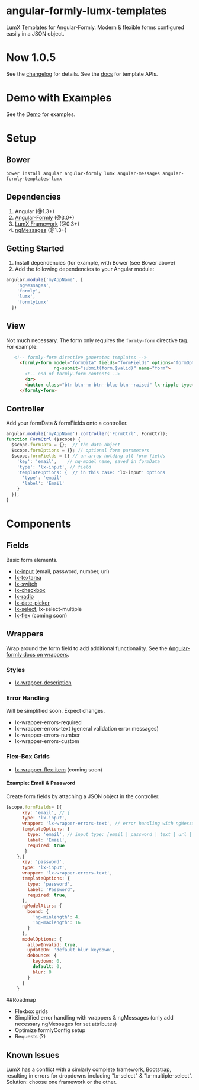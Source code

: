 angular-formly-lumx-templates
=============================

LumX Templates for Angular-Formly. Modern & flexible forms configured easily in a JSON object.

# Now 1.0.5

See the [changelog](https://github.com/formly-js/angular-formly-templates-lumx/blob/master/CHANGELOG.md "Templates-LumX Changes") for details.
See the [docs](https://github.com/formly-js/angular-formly-templates-lumx/tree/master/docs "Documentation") for template APIs.

# Demo with Examples

See the [Demo](https://formly-lumx.herokuapp.com/ "Angular-Formly-Lumx Demo") for examples.

# Setup

## Bower

`bower install angular angular-formly lumx angular-messages angular-formly-templates-lumx`

## Dependencies

1. Angular (@1.3+)
2. [Angular-Formly](https://github.com/formly-js/angular-formly "Angular-Formly") (@3.0+)
3. [LumX Framework](http://ui.lumapps.com/ "LumX Framework") (@0.3+)
4. [ngMessages](https://docs.angularjs.org/api/ngMessages/directive/ngMessages "ngMessages Docs") (@1.3+)

## Getting Started

1. Install dependencies (for example, with Bower (see Bower above)
2. Add the following dependencies to your Angular module:

```javascript
angular.module('myAppName', [
    'ngMessages',
    'formly',
    'lumx',
    'formlyLumx'
  ])
```

## View

   Not much necessary. The form only requires the `formly-form` directive tag. For example:

```html
   <!-- formly-form directive generates templates -->
     <formly-form model="formData" fields="formFields" options="formOptions"
                  ng-submit="submit(form.$valid)" name="form">
       <!-- end of formly-form contents -->
       <br>
       <button class="btn btn--m btn--blue btn--raised" lx-ripple type="submit">Submit</button>
     </formly-form>
```

## Controller

Add your formData & formFields onto a controller.

```javascript
angular.module('myAppName').controller('FormCtrl', FormCtrl);
function FormCtrl ($scope) {
  $scope.formData = {};  // the data object
  $scope.formOptions = {}; // optional form parameters
  $scope.formFields = [{ // an array holding all form fields
    'key': 'email',    // ng-model name, saved in formData
    'type': 'lx-input', // field
    'templateOptions: {  // in this case: 'lx-input' options
      'type': 'email'
      'label': 'Email'
    }
  }];
}
```

# Components

## Fields

Basic form elements.

- [lx-input](https://github.com/formly-js/angular-formly-templates-lumx/tree/master/docs/input.md) (email, password, number, url)
- [lx-textarea](https://github.com/formly-js/angular-formly-templates-lumx/tree/master/docs/textarea.md)
- [lx-switch](https://github.com/formly-js/angular-formly-templates-lumx/tree/master/docs/switch.md)
- [lx-checkbox](https://github.com/formly-js/angular-formly-templates-lumx/tree/master/docs/checkbox.md)
- [lx-radio](https://github.com/formly-js/angular-formly-templates-lumx/tree/master/docs/radio.md)
- [lx-date-picker](https://github.com/formly-js/angular-formly-templates-lumx/tree/master/docs/datePicker.md)
- [lx-select](https://github.com/formly-js/angular-formly-templates-lumx/tree/master/docs/select.md), lx-select-multiple
- [lx-flex](https://github.com/formly-js/angular-formly-templates-lumx/tree/master/docs/flex.md) (coming soon)

## Wrappers

Wrap around the form field to add additional functionality. See the [Angular-formly docs on wrappers](https://github.com/formly-js/angular-formly#wrapper-stringarray-of-strings "Wrappers").

### Styles
- [lx-wrapper-description](https://github.com/formly-js/angular-formly-templates-lumx/tree/master/docs/description.md)


### Error Handling 
Will be simplified soon. Expect changes.
- lx-wrapper-errors-required
- lx-wrapper-errors-text (general validation error messages)
- lx-wrapper-errors-number
- lx-wrapper-errors-custom

### Flex-Box Grids
- [lx-wrapper-flex-item](https://github.com/formly-js/angular-formly-templates-lumx/tree/master/docs/flex.md) (coming soon)

#### Example: Email & Password
  
  Create form fields by attaching a JSON object in the controller.
  
```javascript
$scope.formFields= [{
      key: 'email', // {
      type: 'lx-input',
      wrapper: 'lx-wrapper-errors-text', // error handling with ngMessages
      templateOptions: {
        type: 'email', // input type: [email | password | text | url | number]
        label: 'Email',
        required: true
       }
    },{
      key: 'password',
      type: 'lx-input',
      wrapper: 'lx-wrapper-errors-text',
      templateOptions: {
        type: 'password',
        label: 'Password',
        required: true,
      },
      ngModelAttrs: {
        bound: {
          'ng-minlength': 4,
          'ng-maxlength': 16
        }
      },
      modelOptions: { 
        allowInvalid: true,
        updateOn: 'default blur keydown',
        debounce: {
          keydown: 0,
          default: 0,
          blur: 0
        }
      }
    }
```

##Roadmap
- Flexbox grids
- Simplified error handling with wrappers & ngMessages (only add necessary ngMessages for set attributes)
- Optimize formlyConfig setup
- Requests (?)

    
## Known Issues

LumX has a conflict with a simlarly complete framework, Bootstrap, resulting in errors for dropdowns including "lx-select" & "lx-multiple-select". Solution: choose one framework or the other.

